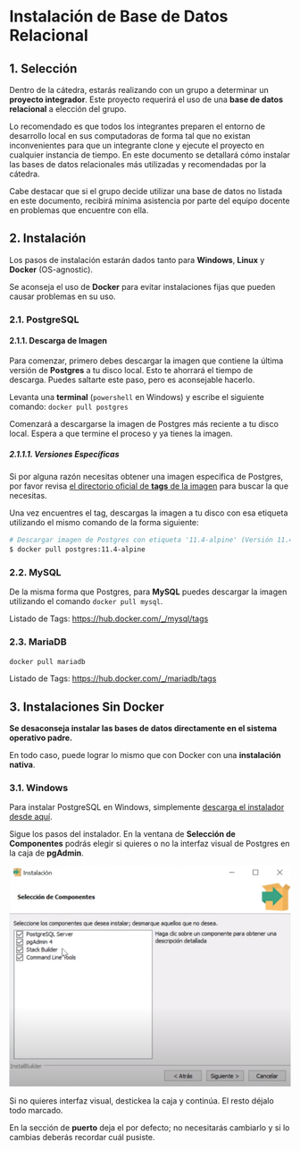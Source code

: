# Instalación de Base de Datos Relacional

## 1. Selección
Dentro de la cátedra, estarás realizando con un grupo a determinar un **proyecto integrador**. Este proyecto requerirá el uso de una **base de datos relacional** a elección del grupo.

Lo recomendado es que todos los integrantes preparen el entorno de desarrollo local en sus computadoras de forma tal que no existan inconvenientes para que un integrante clone y ejecute el proyecto en cualquier instancia de tiempo. En este documento se detallará cómo instalar las bases de datos relacionales más utilizadas y recomendadas por la cátedra.

Cabe destacar que si el grupo decide utilizar una base de datos no listada en este documento, recibirá mínima asistencia por parte del equipo docente en problemas que encuentre con ella.

## 2. Instalación
Los pasos de instalación estarán dados tanto para **Windows**, **Linux** y **Docker** (OS-agnostic).

Se aconseja el uso de **Docker** para evitar instalaciones fijas que pueden causar problemas en su uso.

### 2.1. PostgreSQL
#### 2.1.1. Descarga de Imagen
Para comenzar, primero debes descargar la imagen que contiene la última versión de **Postgres** a tu disco local. Esto te ahorrará el tiempo de descarga. Puedes saltarte este paso, pero es aconsejable hacerlo.

Levanta una **terminal** (`powershell` en Windows) y escribe el siguiente comando: `docker pull postgres`

Comenzará a descargarse la imagen de Postgres más reciente a tu disco local. Espera a que termine el proceso y ya tienes la imagen.

##### 2.1.1.1. Versiones Específicas
Si por alguna razón necesitas obtener una imagen específica de Postgres, por favor revisa [el directorio oficial de **tags** de la imagen](https://hub.docker.com/_/postgres/tags) para buscar la que necesitas.

Una vez encuentres el tag, descargas la imagen a tu disco con esa etiqueta utilizando el mismo comando de la forma siguiente:

```bash
# Descargar imagen de Postgres con etiqueta '11.4-alpine' (Versión 11.4 de Postgres)
$ docker pull postgres:11.4-alpine
```

### 2.2. MySQL
De la misma forma que Postgres, para **MySQL** puedes descargar la imagen utilizando el comando `docker pull mysql`.

Listado de Tags: https://hub.docker.com/_/mysql/tags

### 2.3. MariaDB
`docker pull mariadb`

Listado de Tags: https://hub.docker.com/_/mariadb/tags

## 3. Instalaciones Sin Docker
**Se desaconseja instalar las bases de datos directamente en el sistema operativo padre.**

En todo caso, puede lograr lo mismo que con Docker con una **instalación nativa**.

### 3.1. Windows
Para instalar PostgreSQL en Windows, simplemente [descarga el instalador desde aquí](https://www.enterprisedb.com/downloads/postgres-postgresql-downloads).

Sigue los pasos del instalador. En la ventana de **Selección de Componentes** podrás elegir si quieres o no la interfaz visual de Postgres en la caja de **pgAdmin**. 

![alt text](components.png)

Si no quieres interfaz visual, destickea la caja y continúa. El resto déjalo todo marcado.

En la sección de **puerto** deja el por defecto; no necesitarás cambiarlo y si lo cambias deberás recordar cuál pusiste.
